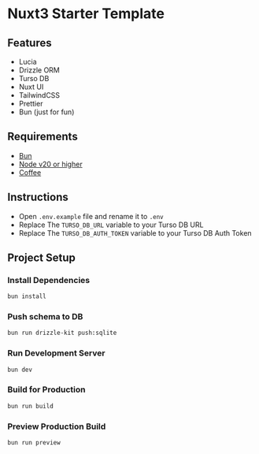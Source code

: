 # Nuxt3 Starter Template

## Features

- Lucia
- Drizzle ORM
- Turso DB
- Nuxt UI
- TailwindCSS
- Prettier
- Bun (just for fun)

## Requirements

- [Bun](https://bun.sh/)
- [Node v20 or higher](https://nodejs.org/en/)
- [Coffee](https://en.wikipedia.org/wiki/Coffee)

## Instructions

- Open `.env.example` file and rename it to `.env`
- Replace The `TURSO_DB_URL` variable to your Turso DB URL
- Replace The `TURSO_DB_AUTH_TOKEN` variable to your Turso DB Auth Token

## Project Setup

### Install Dependencies

```bash
bun install
```

### Push schema to DB

```bash
bun run drizzle-kit push:sqlite
```

### Run Development Server

```bash
bun dev
```

### Build for Production

```bash
bun run build
```

### Preview Production Build

```bash
bun run preview
```
